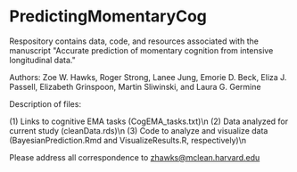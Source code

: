 # PredictingMomentaryCog
Respository contains data, code, and resources associated with the manuscript "Accurate prediction of momentary cognition from intensive longitudinal data."

Authors: Zoe W. Hawks, Roger Strong, Lanee Jung, Emorie D. Beck, Eliza J. Passell, Elizabeth Grinspoon, Martin Sliwinski, and Laura G. Germine

Description of files:

(1) Links to cognitive EMA tasks (CogEMA_tasks.txt)\n
(2) Data analyzed for current study (cleanData.rds)\n
(3) Code to analyze and visualize data (BayesianPrediction.Rmd and VisualizeResults.R, respectively)\n

Please address all correspondence to zhawks@mclean.harvard.edu
